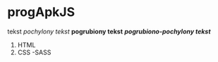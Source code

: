 # progApkJS

tekst
_pochylony tekst_
**pogrubiony tekst**
**_pogrubiono-pochylony tekst_**

1. HTML
1. CSS
    -SASS
